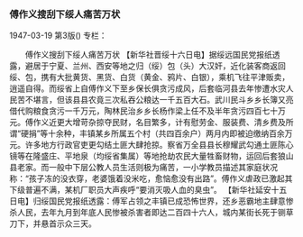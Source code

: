 ### 傅作义搜刮下绥人痛苦万状

1947-03-19
第3版()
专栏：

　　傅作义搜刮下绥人痛苦万状
    【新华社晋绥十六日电】据绥远国民党报纸透露，避居于宁夏、兰州、西安等地之归（绥）包（头）大汉奸，近化装客商返回绥、包，携有大批黄货、黑货、白货（黄金、鸦片、白银），乘机飞往平津贩卖，逍遥自得。而绥省上自傅作义下至乡保长俱贪污成风，后套临河县去年惨遭水灾人民苦不堪言，但该县县农竟三次私吞公粮达一千五百大石。武川民斗乡乡长簿又亮借代购粮食贪污一千万元，陶林民治乡乡长杨作梁上任不及半年贪污四百七十万元。傅作义近更大增苛杂掠夺民财，名目繁多，计有慰劳金、服装费、清乡费及所谓“硬捐”等十余种，丰镇某乡所属五个村（共四百余户）两月内即被迫缴纳百余万元。许多地方行政官吏更勾结土匪大肆抢掠。察省万全县县长穆耀武勾通土匪陈心镜等在隆盛庄、平地泉（均绥省集属）等地抢劫农民大量牲畜财物，运回后套狼山县老家。而一般中下层公教人员生活则极为痛苦，一小学教员描述其家庭状况称：“孩子冻的没衣穿，老婆饿着没米吃，愈恼愈没有出路”。傅作义虐政已激起其下级普遍不满，某机厂职员大声疾呼“要消灭吸人血的臭虫”。
    【新华社延安十五日电】归绥国民党报纸透露：傅军占领之丰镇已成恐怖世界，还乡恶霸地主肆意惨杀人民，去年九月到年底人民惨被杀害者即达二百四十六人，城内某街长死于铡草刀下，并悬首示众三天。
